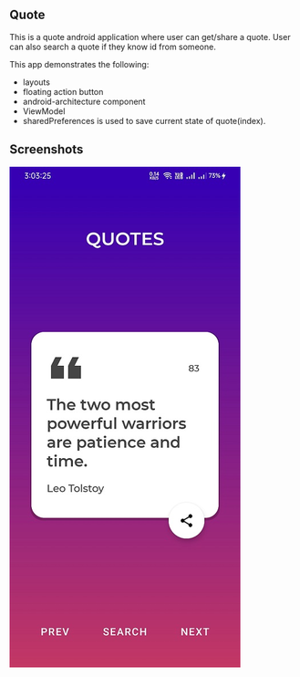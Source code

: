 ## Quote

This is a quote android application where user can get/share a quote.
User can also search a quote if they know id from someone.

This app demonstrates the following:
+ layouts
+ floating action button
+ android-architecture component
+ ViewModel
+ sharedPreferences is used to save current state of quote(index).

## Screenshots

![](screenshots/activity_main.jpg)
